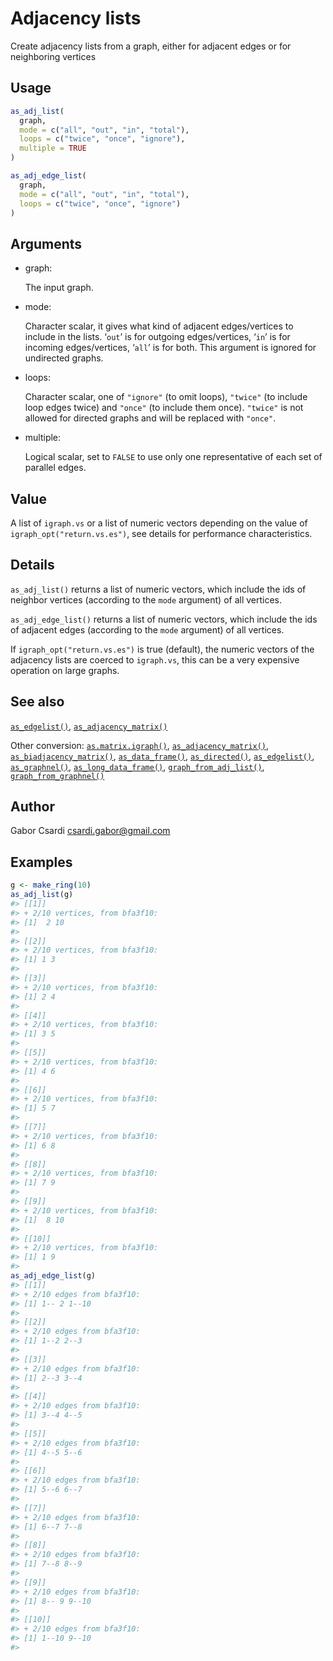 # Adjacency lists

Create adjacency lists from a graph, either for adjacent edges or for
neighboring vertices

## Usage

``` r
as_adj_list(
  graph,
  mode = c("all", "out", "in", "total"),
  loops = c("twice", "once", "ignore"),
  multiple = TRUE
)

as_adj_edge_list(
  graph,
  mode = c("all", "out", "in", "total"),
  loops = c("twice", "once", "ignore")
)
```

## Arguments

- graph:

  The input graph.

- mode:

  Character scalar, it gives what kind of adjacent edges/vertices to
  include in the lists. ‘`out`’ is for outgoing edges/vertices, ‘`in`’
  is for incoming edges/vertices, ‘`all`’ is for both. This argument is
  ignored for undirected graphs.

- loops:

  Character scalar, one of `"ignore"` (to omit loops), `"twice"` (to
  include loop edges twice) and `"once"` (to include them once).
  `"twice"` is not allowed for directed graphs and will be replaced with
  `"once"`.

- multiple:

  Logical scalar, set to `FALSE` to use only one representative of each
  set of parallel edges.

## Value

A list of `igraph.vs` or a list of numeric vectors depending on the
value of `igraph_opt("return.vs.es")`, see details for performance
characteristics.

## Details

`as_adj_list()` returns a list of numeric vectors, which include the ids
of neighbor vertices (according to the `mode` argument) of all vertices.

`as_adj_edge_list()` returns a list of numeric vectors, which include
the ids of adjacent edges (according to the `mode` argument) of all
vertices.

If `igraph_opt("return.vs.es")` is true (default), the numeric vectors
of the adjacency lists are coerced to `igraph.vs`, this can be a very
expensive operation on large graphs.

## See also

[`as_edgelist()`](https://r.igraph.org/reference/as_edgelist.md),
[`as_adjacency_matrix()`](https://r.igraph.org/reference/as_adjacency_matrix.md)

Other conversion:
[`as.matrix.igraph()`](https://r.igraph.org/reference/as.matrix.igraph.md),
[`as_adjacency_matrix()`](https://r.igraph.org/reference/as_adjacency_matrix.md),
[`as_biadjacency_matrix()`](https://r.igraph.org/reference/as_biadjacency_matrix.md),
[`as_data_frame()`](https://r.igraph.org/reference/graph_from_data_frame.md),
[`as_directed()`](https://r.igraph.org/reference/as_directed.md),
[`as_edgelist()`](https://r.igraph.org/reference/as_edgelist.md),
[`as_graphnel()`](https://r.igraph.org/reference/as_graphnel.md),
[`as_long_data_frame()`](https://r.igraph.org/reference/as_long_data_frame.md),
[`graph_from_adj_list()`](https://r.igraph.org/reference/graph_from_adj_list.md),
[`graph_from_graphnel()`](https://r.igraph.org/reference/graph_from_graphnel.md)

## Author

Gabor Csardi <csardi.gabor@gmail.com>

## Examples

``` r
g <- make_ring(10)
as_adj_list(g)
#> [[1]]
#> + 2/10 vertices, from bfa3f10:
#> [1]  2 10
#> 
#> [[2]]
#> + 2/10 vertices, from bfa3f10:
#> [1] 1 3
#> 
#> [[3]]
#> + 2/10 vertices, from bfa3f10:
#> [1] 2 4
#> 
#> [[4]]
#> + 2/10 vertices, from bfa3f10:
#> [1] 3 5
#> 
#> [[5]]
#> + 2/10 vertices, from bfa3f10:
#> [1] 4 6
#> 
#> [[6]]
#> + 2/10 vertices, from bfa3f10:
#> [1] 5 7
#> 
#> [[7]]
#> + 2/10 vertices, from bfa3f10:
#> [1] 6 8
#> 
#> [[8]]
#> + 2/10 vertices, from bfa3f10:
#> [1] 7 9
#> 
#> [[9]]
#> + 2/10 vertices, from bfa3f10:
#> [1]  8 10
#> 
#> [[10]]
#> + 2/10 vertices, from bfa3f10:
#> [1] 1 9
#> 
as_adj_edge_list(g)
#> [[1]]
#> + 2/10 edges from bfa3f10:
#> [1] 1-- 2 1--10
#> 
#> [[2]]
#> + 2/10 edges from bfa3f10:
#> [1] 1--2 2--3
#> 
#> [[3]]
#> + 2/10 edges from bfa3f10:
#> [1] 2--3 3--4
#> 
#> [[4]]
#> + 2/10 edges from bfa3f10:
#> [1] 3--4 4--5
#> 
#> [[5]]
#> + 2/10 edges from bfa3f10:
#> [1] 4--5 5--6
#> 
#> [[6]]
#> + 2/10 edges from bfa3f10:
#> [1] 5--6 6--7
#> 
#> [[7]]
#> + 2/10 edges from bfa3f10:
#> [1] 6--7 7--8
#> 
#> [[8]]
#> + 2/10 edges from bfa3f10:
#> [1] 7--8 8--9
#> 
#> [[9]]
#> + 2/10 edges from bfa3f10:
#> [1] 8-- 9 9--10
#> 
#> [[10]]
#> + 2/10 edges from bfa3f10:
#> [1] 1--10 9--10
#> 
```

